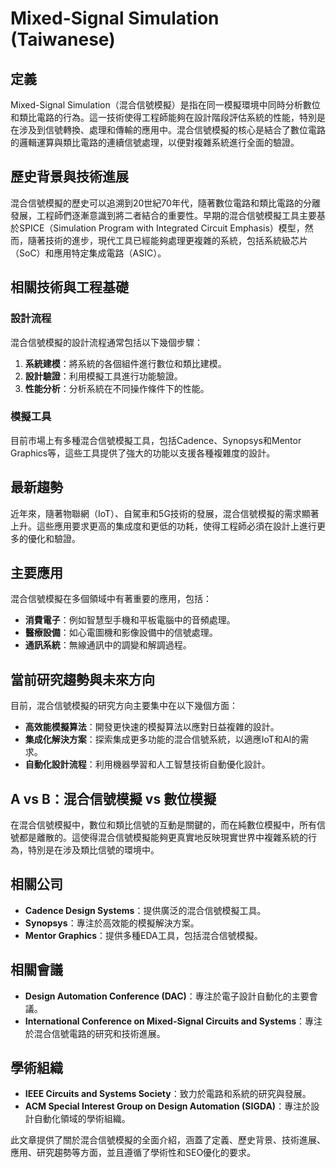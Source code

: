 # Mixed-Signal Simulation (Taiwanese)

## 定義
Mixed-Signal Simulation（混合信號模擬）是指在同一模擬環境中同時分析數位和類比電路的行為。這一技術使得工程師能夠在設計階段評估系統的性能，特別是在涉及到信號轉換、處理和傳輸的應用中。混合信號模擬的核心是結合了數位電路的邏輯運算與類比電路的連續信號處理，以便對複雜系統進行全面的驗證。

## 歷史背景與技術進展
混合信號模擬的歷史可以追溯到20世紀70年代，隨著數位電路和類比電路的分離發展，工程師們逐漸意識到將二者結合的重要性。早期的混合信號模擬工具主要基於SPICE（Simulation Program with Integrated Circuit Emphasis）模型，然而，隨著技術的進步，現代工具已經能夠處理更複雜的系統，包括系統級芯片（SoC）和應用特定集成電路（ASIC）。

## 相關技術與工程基礎

### 設計流程
混合信號模擬的設計流程通常包括以下幾個步驟：
1. **系統建模**：將系統的各個組件進行數位和類比建模。
2. **設計驗證**：利用模擬工具進行功能驗證。
3. **性能分析**：分析系統在不同操作條件下的性能。

### 模擬工具
目前市場上有多種混合信號模擬工具，包括Cadence、Synopsys和Mentor Graphics等，這些工具提供了強大的功能以支援各種複雜度的設計。

## 最新趨勢
近年來，隨著物聯網（IoT）、自駕車和5G技術的發展，混合信號模擬的需求顯著上升。這些應用要求更高的集成度和更低的功耗，使得工程師必須在設計上進行更多的優化和驗證。

## 主要應用
混合信號模擬在多個領域中有著重要的應用，包括：
- **消費電子**：例如智慧型手機和平板電腦中的音頻處理。
- **醫療設備**：如心電圖機和影像設備中的信號處理。
- **通訊系統**：無線通訊中的調變和解調過程。

## 當前研究趨勢與未來方向
目前，混合信號模擬的研究方向主要集中在以下幾個方面：
- **高效能模擬算法**：開發更快速的模擬算法以應對日益複雜的設計。
- **集成化解決方案**：探索集成更多功能的混合信號系統，以適應IoT和AI的需求。
- **自動化設計流程**：利用機器學習和人工智慧技術自動優化設計。

## A vs B：混合信號模擬 vs 數位模擬
在混合信號模擬中，數位和類比信號的互動是關鍵的，而在純數位模擬中，所有信號都是離散的。這使得混合信號模擬能夠更真實地反映現實世界中複雜系統的行為，特別是在涉及類比信號的環境中。

## 相關公司
- **Cadence Design Systems**：提供廣泛的混合信號模擬工具。
- **Synopsys**：專注於高效能的模擬解決方案。
- **Mentor Graphics**：提供多種EDA工具，包括混合信號模擬。

## 相關會議
- **Design Automation Conference (DAC)**：專注於電子設計自動化的主要會議。
- **International Conference on Mixed-Signal Circuits and Systems**：專注於混合信號電路的研究和技術進展。

## 學術組織
- **IEEE Circuits and Systems Society**：致力於電路和系統的研究與發展。
- **ACM Special Interest Group on Design Automation (SIGDA)**：專注於設計自動化領域的學術組織。

此文章提供了關於混合信號模擬的全面介紹，涵蓋了定義、歷史背景、技術進展、應用、研究趨勢等方面，並且遵循了學術性和SEO優化的要求。